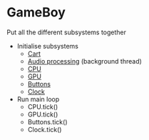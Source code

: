 GameBoy
=======
Put all the different subsystems together

- Initialise subsystems
  - [Cart](cart.md)
  - [Audio processing](apu.md) (background thread)
  - [CPU](cpu.md)
  - [GPU](gpu.md)
  - [Buttons](buttons.md)
  - [Clock](clock.md)
- Run main loop
  - CPU.tick()
  - GPU.tick()
  - Buttons.tick()
  - Clock.tick()

